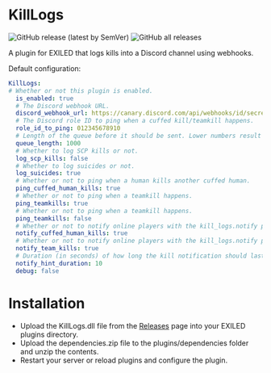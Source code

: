 # KillLogs
![GitHub release (latest by SemVer)](https://img.shields.io/github/downloads/0b10000/KillLogs/latest/total?sort=semver)
![GitHub all releases](https://img.shields.io/github/downloads/0b10000/KillLogs/total)


A plugin for EXILED that logs kills into a Discord channel using webhooks.

Default configuration: 
```yml
KillLogs:
# Whether or not this plugin is enabled.
  is_enabled: true
  # The Discord webhook URL.
  discord_webhook_url: https://canary.discord.com/api/webhooks/id/secret
  # The Discord role ID to ping when a cuffed kill/teamkill happens.
  role_id_to_ping: 012345678910
  # Length of the queue before it should be sent. Lower numbers result in faster sends to Discord but can lead to ratelimiting by Discord.
  queue_length: 1000
  # Whether to log SCP kills or not.
  log_scp_kills: false
  # Whether to log suicides or not.
  log_suicides: true
  # Whether or not to ping when a human kills another cuffed human.
  ping_cuffed_human_kills: true
  # Whether or not to ping when a teamkill happens.
  ping_teamkills: true
  # Whether or not to ping when a teamkill happens.
  ping_teamkills: false
  # Whether or not to notify online players with the kill_logs.notify permission when a human kills another cuffed human.
  notify_cuffed_human_kills: true
  # Whether or not to notify online players with the kill_logs.notify permission when a teamkill happens.
  notify_team_kills: true
  # Duration (in seconds) of how long the kill notification should last.
  notify_hint_duration: 10
  debug: false
 ```
 
 # Installation
 * Upload the KillLogs.dll file from the [Releases](https://github.com/0b10000/KillLogs/releases) page into your EXILED plugins directory.
 * Upload the dependencies.zip file to the plugins/dependencies folder and unzip the contents.
 * Restart your server or reload plugins and configure the plugin. 

